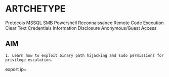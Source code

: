 # ARTCHETYPE
Protocols
MSSQL
SMB
Powershell
Reconnaissance
Remote Code Execution
Clear Text Credentials
Information Disclosure
Anonymous/Guest Access

  ## AIM
    1. Learn how to exploit binary path hijacking and sudo permissions for privilege escalation.


export ip=
